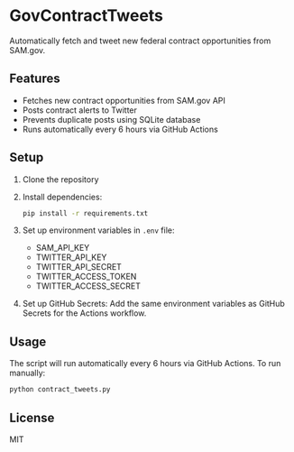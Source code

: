 # GovContractTweets

Automatically fetch and tweet new federal contract opportunities from SAM.gov.

## Features

- Fetches new contract opportunities from SAM.gov API
- Posts contract alerts to Twitter
- Prevents duplicate posts using SQLite database
- Runs automatically every 6 hours via GitHub Actions

## Setup

1. Clone the repository
2. Install dependencies:
   ```bash
   pip install -r requirements.txt
   ```
3. Set up environment variables in `.env` file:
   - SAM_API_KEY
   - TWITTER_API_KEY
   - TWITTER_API_SECRET
   - TWITTER_ACCESS_TOKEN
   - TWITTER_ACCESS_SECRET

4. Set up GitHub Secrets:
   Add the same environment variables as GitHub Secrets for the Actions workflow.

## Usage

The script will run automatically every 6 hours via GitHub Actions. To run manually:

```bash
python contract_tweets.py
```

## License

MIT
